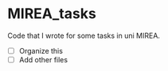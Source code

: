 # MIREA_tasks

Code that I wrote for some tasks in uni MIREA.

- [ ] Organize this
- [ ] Add other files
